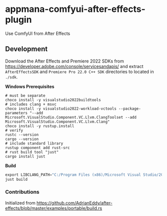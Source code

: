 # appmana-comfyui-after-effects-plugin

Use ComfyUI from After Effects

## Development

Download the After Effects and Premiere 2022 SDKs from https://developer.adobe.com/console/servicesandapis/ and
extract `AfterEffectsSDK` and `Premiere Pro 22.0 C++ SDK` directories to located in `./sdk`.

**Windows Prerequisites**

```shell
# must be separate
choco install -y visualstudio2022buildtools
# includes clang + msvc
choco install -y visualstudio2022-workload-vctools --package-parameters "--add Microsoft.VisualStudio.Component.VC.Llvm.ClangToolset --add Microsoft.VisualStudio.Component.VC.Llvm.Clang"
choco install -y rustup.install
# verify
rustc --version
cargo --version
# include standard library
rustup component add rust-src
# rust build tool "just"
cargo install just
```

**Build**

```powershell
export LIBCLANG_PATH="C:/Program Files (x86)/Microsoft Visual Studio/2022/BuildTools/VC/Tools/Llvm/x64/bin"
just build
```

### Contributions

Initialized from https://github.com/AdrianEddy/after-effects/blob/master/examples/portable/build.rs